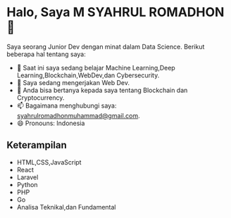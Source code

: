 
# Halo, Saya M SYAHRUL ROMADHON 👋

Saya seorang Junior Dev dengan minat dalam Data Science. Berikut beberapa hal tentang saya:

- 🌱 Saat ini saya sedang belajar Machine Learning,Deep Learning,Blockchain,WebDev,dan Cybersecurity.
- 🔭 Saya sedang mengerjakan Web Dev.
- 💬 Anda bisa bertanya kepada saya tentang Blockchain dan Cryptocurrency.
- 📫 Bagaimana menghubungi saya: syahrulromadhonmuhammad@gmail.com.
- 😄 Pronouns: Indonesia


## Keterampilan

- HTML,CSS,JavaScript
- React
- Laravel
- Python
- PHP
- Go
- Analisa Teknikal,dan Fundamental 
